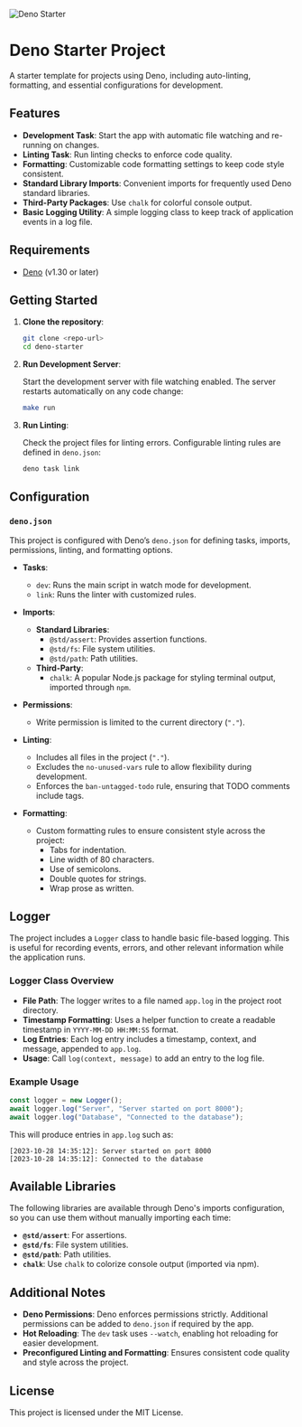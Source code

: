 ![Deno Starter](https://repository-images.githubusercontent.com/883734988/c6fe1555-d337-45e8-b641-8c349f386c53)

# Deno Starter Project

A starter template for projects using Deno, including auto-linting, formatting, and essential configurations for development.

## Features

- **Development Task**: Start the app with automatic file watching and re-running on changes.
- **Linting Task**: Run linting checks to enforce code quality.
- **Formatting**: Customizable code formatting settings to keep code style consistent.
- **Standard Library Imports**: Convenient imports for frequently used Deno standard libraries.
- **Third-Party Packages**: Use `chalk` for colorful console output.
- **Basic Logging Utility**: A simple logging class to keep track of application events in a log file.

## Requirements

- [Deno](https://deno.land/) (v1.30 or later)

## Getting Started

1. **Clone the repository**:

   ```bash
   git clone <repo-url>
   cd deno-starter
   ```

2. **Run Development Server**:

   Start the development server with file watching enabled. The server restarts automatically on any code change:

   ```bash
   make run
   ```

3. **Run Linting**:

   Check the project files for linting errors. Configurable linting rules are defined in `deno.json`:

   ```bash
   deno task link
   ```

## Configuration

### `deno.json`

This project is configured with Deno’s `deno.json` for defining tasks, imports, permissions, linting, and formatting options.

- **Tasks**:
  - `dev`: Runs the main script in watch mode for development.
  - `link`: Runs the linter with customized rules.

- **Imports**:
  - **Standard Libraries**:
    - `@std/assert`: Provides assertion functions.
    - `@std/fs`: File system utilities.
    - `@std/path`: Path utilities.
  - **Third-Party**:
    - `chalk`: A popular Node.js package for styling terminal output, imported through `npm`.

- **Permissions**:
  - Write permission is limited to the current directory (`"."`).

- **Linting**:
  - Includes all files in the project (`"."`).
  - Excludes the `no-unused-vars` rule to allow flexibility during development.
  - Enforces the `ban-untagged-todo` rule, ensuring that TODO comments include tags.

- **Formatting**:
  - Custom formatting rules to ensure consistent style across the project:
    - Tabs for indentation.
    - Line width of 80 characters.
    - Use of semicolons.
    - Double quotes for strings.
    - Wrap prose as written.

## Logger

The project includes a `Logger` class to handle basic file-based logging. This is useful for recording events, errors, and other relevant information while the application runs.

### Logger Class Overview

- **File Path**: The logger writes to a file named `app.log` in the project root directory.
- **Timestamp Formatting**: Uses a helper function to create a readable timestamp in `YYYY-MM-DD HH:MM:SS` format.
- **Log Entries**: Each log entry includes a timestamp, context, and message, appended to `app.log`.
- **Usage**: Call `log(context, message)` to add an entry to the log file.

### Example Usage

```typescript
const logger = new Logger();
await logger.log("Server", "Server started on port 8000");
await logger.log("Database", "Connected to the database");
```

This will produce entries in `app.log` such as:

```
[2023-10-28 14:35:12]: Server started on port 8000
[2023-10-28 14:35:12]: Connected to the database
```

## Available Libraries

The following libraries are available through Deno's imports configuration, so you can use them without manually importing each time:

- **`@std/assert`**: For assertions.
- **`@std/fs`**: File system utilities.
- **`@std/path`**: Path utilities.
- **`chalk`**: Use `chalk` to colorize console output (imported via npm).

## Additional Notes

- **Deno Permissions**: Deno enforces permissions strictly. Additional permissions can be added to `deno.json` if required by the app.
- **Hot Reloading**: The `dev` task uses `--watch`, enabling hot reloading for easier development.
- **Preconfigured Linting and Formatting**: Ensures consistent code quality and style across the project.

## License

This project is licensed under the MIT License.
